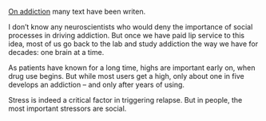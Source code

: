 [1]:https://www.project-syndicate.org/commentary/social-exclusion-chemical-dependency-by-markus-heilig-1-2016-04

[On addiction][1] many text have been writen. 

 I don’t know any neuroscientists who would deny the importance of social processes in driving addiction. But once we have paid lip service to this idea, most of us go back to the lab and study addiction the way we have for decades: one brain at a time. 
 
 
 As patients have known for a long time, highs are important early on, when drug use begins. But while most users get a high, only about one in five develops an addiction – and only after years of using. 
 
 Stress is indeed a critical factor in triggering relapse. But in people, the most important stressors are social. 
 
 